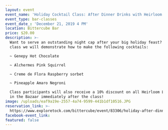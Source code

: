 ```yaml
---
layout: event
event_name: 'Holiday Cocktail Class: After Dinner Drinks with Heirloom Liqueurs'
event_type: bar-classes
event_date_: 'December 21, 2019 4 PM'
location: Bittercube Bar
price: $20.00
description: >-
  Want to serve an outstanding night cap after your big holiday feast? In this
  class we will demonstrate how to make the following cocktails:

  ~ Genepy Hot Chocolate

  ~ Alchermes Pink Squirrel

  ~ Creme de Flora Raspberry sorbet

  ~ Pineapple Amaro Negroni

  Class participants will also receive a 10% discount on all Heirloom Liqueurs
  in the Bazaar immediately after the class!
image: /uploads/eaf9a19e-2557-4a74-9599-441b1df10516.JPG
reservation_link: >-
  https://www.exploretock.com/bittercube/event/83306/holiday-after-dinner-drinks-cocktail-class
facebook-event_link:
featured: false
---
```


